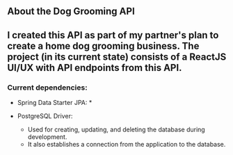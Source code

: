 ## About the Dog Grooming API

I created this API as part of my partner's plan to 
create a home dog grooming business. The project
(in its current state) consists of a ReactJS UI/UX
with API endpoints from this API. 
---
### Current dependencies:

* Spring Data Starter JPA:
  * 

* PostgreSQL Driver:
  * Used for creating, updating, and deleting the database
  during development.
  * It also establishes a connection from the application
  to the database.

